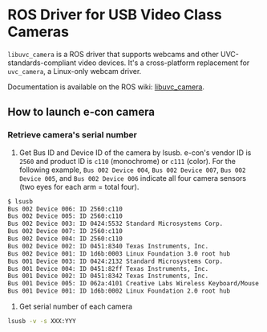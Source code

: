 ROS Driver for USB Video Class Cameras
======================================

`libuvc_camera` is a ROS driver that supports webcams and other UVC-standards-compliant video devices.
It's a cross-platform replacement for `uvc_camera`, a Linux-only webcam driver.

Documentation is available on the ROS wiki: [libuvc_camera](http://wiki.ros.org/libuvc_camera).


## How to launch e-con camera
### Retrieve camera's serial number
1. Get Bus ID and Device ID of the camera by lsusb. e-con's vendor ID is `2560` and product ID is `c110` (monochrome) or `c111` (color).
For the following example, `Bus 002 Device 004`, `Bus 002 Device 007`, `Bus 002 Device 005`, and `Bus 002 Device 006` indicate all four camera sensors (two eyes for each arm = total four). 
```bash
$ lsusb
Bus 002 Device 006: ID 2560:c110  
Bus 002 Device 005: ID 2560:c110  
Bus 002 Device 003: ID 0424:5532 Standard Microsystems Corp. 
Bus 002 Device 007: ID 2560:c110  
Bus 002 Device 004: ID 2560:c110  
Bus 002 Device 002: ID 0451:8340 Texas Instruments, Inc. 
Bus 002 Device 001: ID 1d6b:0003 Linux Foundation 3.0 root hub
Bus 001 Device 003: ID 0424:2132 Standard Microsystems Corp. 
Bus 001 Device 004: ID 0451:82ff Texas Instruments, Inc. 
Bus 001 Device 002: ID 0451:8342 Texas Instruments, Inc. 
Bus 001 Device 005: ID 062a:4101 Creative Labs Wireless Keyboard/Mouse
Bus 001 Device 001: ID 1d6b:0002 Linux Foundation 2.0 root hub
```


1. Get serial number of each camera 
```bash
lsusb -v -s XXX:YYY
```
